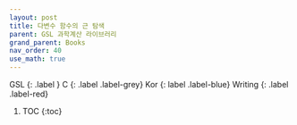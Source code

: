 ```yaml
---
layout: post
title: 다변수 함수의 근 탐색
parent: GSL 과학계산 라이브러리
grand_parent: Books
nav_order: 40
use_math: true
---
```


GSL
{: .label }
C
{: .label .label-grey}
Kor
{: label .label-blue}
Writing
{: .label .label-red}

1. TOC
{:toc}

